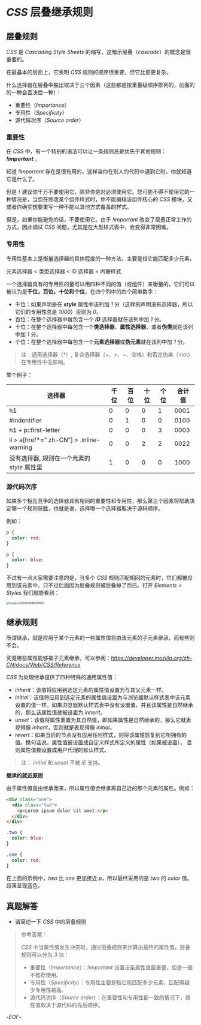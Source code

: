 # _CSS_ 层叠继承规则

## 层叠规则

_CSS_ 是 _Cascading Style Sheets_ 的缩写，这暗示层叠（_cascade_）的概念是很重要的。

在最基本的层面上，它表明 _CSS_ 规则的顺序很重要，但它比那更复杂。

什么选择器在层叠中胜出取决于三个因素（这些都是按重量级顺序排列的，前面的的一种会否决后一种）：

- 重要性（_Importance_）
- 专用性（_Specificity_）
- 源代码次序（_Source order_）

### 重要性

在 _CSS_ 中，有一个特别的语法可以让一条规则总是优先于其他规则： **_!important_** 。

知道 _!important_ 存在是很有用的，这样当你在别人的代码中遇到它时，你就知道它是什么了。

但是！建议你千万不要使用它，除非你绝对必须使用它。您可能不得不使用它的一种情况是，当您在修改某个组件样式时，你不能编辑该组件核心的 _CSS_ 模块，又或者你确实想要重写一种不能以其他方式覆盖的样式。

但是，如果你能避免的话，不要使用它。由于 _!important_ 改变了层叠正常工作的方式，因此调试 _CSS_ 问题，尤其是在大型样式表中，会变得非常困难。

### 专用性

专用性基本上是衡量选择器的具体程度的一种方法，主要是指它能匹配多少元素。

元素选择器 < 类型选择器 < ID 选择器 < 内联样式

一个选择器具有的专用性的量可以用四种不同的值（或组件）来衡量的，它们可以被认为是**千位，百位，十位和个位**，在四个列中的四个简单数字：

- 千位：如果声明是在 **_style_** 属性中该列加 _1_ 分（这样的声明没有选择器，所以它们的专用性总是 _1000_）否则为 _0_。
- 百位：在整个选择器中每包含一个 **_ID_** 选择器就在该列中加 _1_ 分。
- 十位：在整个选择器中每包含一个**类选择器**、**属性选择器**、或者**伪类**就在该列中加 _1_ 分。
- 个位：在整个选择器中每包含一个**元素选择器**或**伪元素**就在该列中加 _1_ 分。

> 注：通用选择器（\*）, 复合选择器（+、>、~、空格）和否定伪类（:not）在专用性中无影响。

举个例子：

| **选择器**                                  | 千位 | 百位 | 十位 | 个位 | 合计值 |
| ------------------------------------------- | ---- | ---- | ---- | ---- | ------ |
| h1                                          | 0    | 0    | 0    | 1    | 0001   |
| #indentifier                                | 0    | 1    | 0    | 0    | 0100   |
| h1 + p::first-letter                        | 0    | 0    | 0    | 3    | 0003   |
| li > a[href*=” zh-CN”] > .inline-warning    | 0    | 0    | 2    | 2    | 0022   |
| 没有选择器, 规则在一个元素的 _style_ 属性里 | 1    | 0    | 0    | 0    | 1000   |

### 源代码次序

如果多个相互竞争的选择器具有相同的重要性和专用性，那么第三个因素将帮助决定哪一个规则获胜，也就是说，选择哪一个选择器取决于源码顺序。

例如：

```css
p {
  color: red;
}

p {
  color: blue;
}
```

不过有一点大家需要注意的是，当多个 _CSS_ 规则匹配相同的元素时，它们都被应用到该元素中。只不过后面因为层叠规则被层叠掉了而已。打开 _Elements > Styles_ 我们就能看到：

<img src="https://xiejie-typora.oss-cn-chengdu.aliyuncs.com/2021-09-18-014022.png" alt="image-20210918094021662" style="zoom:50%;" />

## 继承规则

所谓继承，就是应用于某个元素的一些属性值将由该元素的子元素继承，而有些则不会。

究竟哪些属性能够被子元素继承，可以参阅：*https://developer.mozilla.org/zh-CN/docs/Web/CSS/Reference*

_CSS_ 为处理继承提供了四种特殊的通用属性值：

- _inherit_：该值将应用到选定元素的属性值设置为与其父元素一样。
- _initial_：该值将应用到选定元素的属性值设置为与浏览器默认样式表中该元素设置的值一样。如果浏览器默认样式表中没有设置值，并且该属性是自然继承的，那么该属性值就被设置为 _inherit_。
- _unset_：该值将属性重置为其自然值，即如果属性是自然继承的，那么它就表现得像 _inherit_，否则就是表现得像 _initial_。
- _revert_：如果当前的节点没有应用任何样式，则将该属性恢复到它所拥有的值。换句话说，属性值被设置成自定义样式所定义的属性（如果被设置）， 否则属性值被设置成用户代理的默认样式。

> 注： _initial_ 和 _unset_ 不被 _IE_ 支持。

**继承的就近原则**

由于属性值是由继承而来，所以属性值会继承离自己近的那个元素的属性。例如：

```html
<div class="one">
  <div class="two">
    <p>Lorem ipsum dolor sit amet.</p>
  </div>
</div>
```

```css
.two {
  color: blue;
}

.one {
  color: red;
}
```

在上面的示例中，_two_ 比 _one_ 更加接近 _p_，所以最终采用的是 _two_ 的 _color_ 值。段落呈现蓝色。

## 真题解答

- 请简述一下 _CSS_ 中的层叠规则

> 参考答案：
>
> _CSS_ 中当属性值发生冲突时，通过层叠规则来计算出最终的属性值，层叠规则可以分为 _3_ 块：
>
> - 重要性（_Importance_）：_!important_ 设置该条属性值最重要，但是一般不推荐使用。
> - 专用性（_Specificity_）：专用性主要是指它能匹配多少元素，匹配得越少专用性越高。
> - 源代码次序（_Source order_）：在重要性和专用性都一致的情况下，属性值取决于源代码的先后顺序。

-_EOF_-
